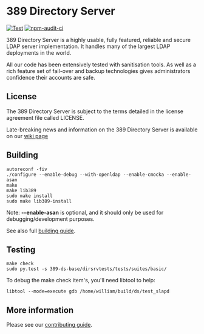 389 Directory Server
====================

[![Test](https://github.com/389ds/389-ds-base/actions/workflows/pytest.yml/badge.svg)](https://github.com/389ds/389-ds-base/actions/workflows/pytest.yml)
[![npm-audit-ci](https://github.com/389ds/389-ds-base/actions/workflows/npm.yml/badge.svg)](https://github.com/389ds/389-ds-base/actions/workflows/npm.yml)

389 Directory Server is a highly usable, fully featured, reliable
and secure LDAP server implementation. It handles many of the
largest LDAP deployments in the world.

All our code has been extensively tested with sanitisation tools.
As well as a rich feature set of fail-over and backup technologies
gives administrators confidence their accounts are safe.

License
-------

The 389 Directory Server is subject to the terms detailed in the
license agreement file called LICENSE.

Late-breaking news and information on the 389 Directory Server is
available on our [wiki page](https://www.port389.org/)

Building
--------

    autoreconf -fiv
    ./configure --enable-debug --with-openldap --enable-cmocka --enable-asan
    make
    make lib389
    sudo make install
    sudo make lib389-install

Note: **--enable-asan** is optional, and it should only be used for debugging/development purposes.

See also full [building guide](https://www.port389.org/docs/389ds/development/building.html).

Testing
-------

    make check
    sudo py.test -s 389-ds-base/dirsrvtests/tests/suites/basic/

To debug the make check item's, you'll need libtool to help:

    libtool --mode=execute gdb /home/william/build/ds/test_slapd

More information
----------------

Please see our [contributing guide](https://www.port389.org/docs/389ds/contributing.html).

